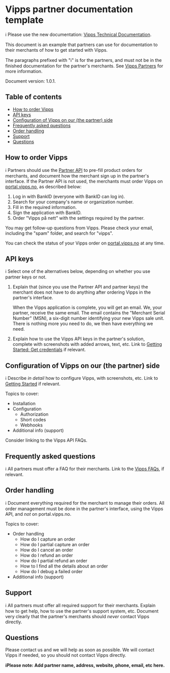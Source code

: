 <!-- START_METADATA
---
title: Partner documentation template
sidebar_position: 80
---
END_METADATA -->

# Vipps partner documentation template

<!-- START_COMMENT -->

ℹ️ Please use the new documentation:
[Vipps Technical Documentation](https://vippsas.github.io/vipps-developer-docs/).

<!-- END_COMMENT -->

This document is an example that partners can use for documentation to their
merchants of how to get started with Vipps.

The paragraphs prefixed with "ℹ️" is for the partners, and must not be in the
finished documentation for the partner's merchants. See
[Vipps Partners](https://vippsas.github.io/vipps-developer-docs/docs/vipps-partner/)
for more information.

Document version: 1.0.1.

<!-- START_TOC -->
## Table of contents

* [How to order Vipps](#how-to-order-vipps)
* [API keys](#api-keys)
* [Configuration of Vipps on our (the partner) side](#configuration-of-vipps-on-our-the-partner-side)
* [Frequently asked questions](#frequently-asked-questions)
* [Order handling](#order-handling)
* [Support](#support)
* [Questions](#questions)

<!-- END_TOC -->

## How to order Vipps

ℹ️ Partners should use the
[Partner API](https://vippsas.github.io/vipps-developer-docs/docs/APIs/partner-api/)
to pre-fill product orders for merchants,
and document how the merchant sign up in the partner's interface.
If the Partner API is not used, the merchants must order Vipps on
[portal.vipps.no](https://portal.vipps.no), as described below:

1. Log in with BankID (everyone with BankID can log in).
2. Search for your company's name or organization number.
3. Fill in the required information.
4. Sign the application with BankID.
5. Order "Vipps på nett" with the settings required by the partner.

You may get follow-up questions from Vipps. Please check your email,
including the "spam" folder, and search for "vipps".

You can check the status of your Vipps order on
[portal.vipps.no](https://portal.vipps.no)
at any time.

## API keys

ℹ️ Select one of the alternatives below, depending on whether you use partner
keys or not.

1. Explain that (since you use the Partner API and partner keys) the merchant
   does not have to do anything after ordering Vipps in the partner's interface.

   When the Vipps application is complete, you will get an email.
   We, your partner, receive the same email.
   The email contains the "Merchant Serial Number" (MSN),
   a six-digit number identifying your new Vipps sale unit.
   There is nothing more you need to do, we then have everything we need.

2. Explain how to use the Vipps API keys in the partner's solution,
   complete with screenshots with added arrows, text, etc.
   Link to
   [Getting Started: Get credentials](https://vippsas.github.io/vipps-developer-docs/docs/vipps-developers/vipps-getting-started##get-credentials)
   if relevant.

## Configuration of Vipps on our (the partner) side

ℹ️ Describe _in detail_ how to configure Vipps, with screenshots, etc.
Link to
[Getting Started](https://vippsas.github.io/vipps-developer-docs/docs/vipps-developers/vipps-getting-started)
if relevant.

Topics to cover:

* Installation
* Configuration
  - Authorization
  - Short codes
  - Webhooks
* Additional info (support)

Consider linking to the Vipps API FAQs.

## Frequently asked questions

ℹ️ All partners must offer a FAQ for their merchants.
Link to the
[Vipps FAQs](https://vippsas.github.io/vipps-developer-docs/docs/vipps-developers/faqs/),
if relevant.

## Order handling

ℹ️ Document everything required for the merchant to manage their orders.
All order management must be done in the partner's interface, using the Vipps API,
and _not_ on portal.vipps.no.

Topics to cover:

* Order handling
  - How do I capture an order
  - How do I partial capture an order
  - How do I cancel an order
  - How do I refund an order
  - How do I partial refund an order
  - How to I find all the details about an order
  - How do I debug a failed order
* Additional info (support)

## Support

ℹ️ All partners must offer all required support for their merchants.
Explain how to get help, how to use the partner's support system, etc.
Document very clearly that the partner's merchants should _never_ contact Vipps directly.

## Questions

Please contact us and we will help as soon as possible.
We will contact Vipps if needed, so you should not contact Vipps directly.

**ℹ️Please note: Add partner name, address, website, phone, email, etc here.**
